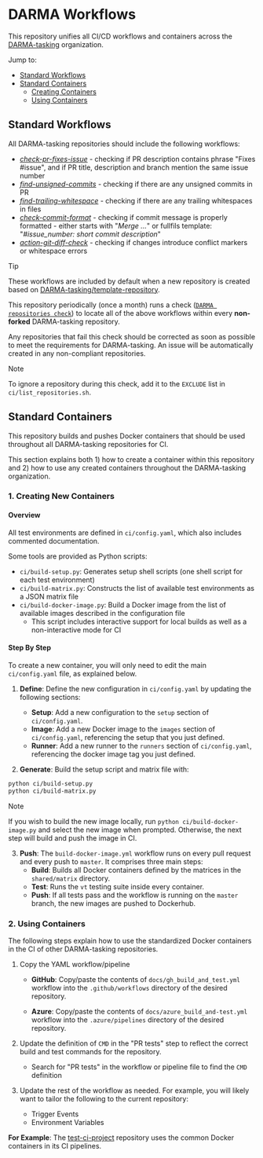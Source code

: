 # DARMA Workflows

This repository unifies all CI/CD workflows and containers across the [DARMA-tasking](https://github.com/DARMA-tasking) organization.

Jump to:
- [Standard Workflows](standard-workflows)
- [Standard Containers](standard-containers)
    - [Creating Containers](creating-containers)
    - [Using Containers](using-containers)

## Standard Workflows

All DARMA-tasking repositories should include the following workflows:

* [*check-pr-fixes-issue*](https://github.com/DARMA-tasking/check-pr-fixes-issue) - checking if PR description contains phrase "Fixes #issue", and if PR title, description and branch mention the same issue number
* [*find-unsigned-commits*](https://github.com/DARMA-tasking/find-unsigned-commits) - checking if there are any unsigned commits in PR
* [*find-trailing-whitespace*](https://github.com/DARMA-tasking/find-trailing-whitespace) - checking if there are any trailing whitespaces in files
* [*check-commit-format*](https://github.com/DARMA-tasking/check-commit-format) - checking if commit message is properly formatted - either starts with "*Merge ...*" or fullfils template: "*#issue_number: short commit description*"
* [*action-git-diff-check*](https://github.com/joel-coffman/action-git-diff-check) - checking if changes introduce conflict markers or whitespace errors

> [!TIP]
> These workflows are included by default when a new repository is created based on [DARMA-tasking/template-repository](https://github.com/DARMA-tasking/template-repository).

This repository periodically (once a month) runs a check ([`DARMA repositories check`](https://github.com/DARMA-tasking/workflows/actions/workflows/check-repositories.yml)) to locate all of the above workflows within every **non-forked** DARMA-tasking repository.

Any repositories that fail this check should be corrected as soon as possible to meet the requirements for DARMA-tasking. An issue will be automatically created in any non-compliant repositories.

> [!NOTE]
> To ignore a repository during this check, add it to the `EXCLUDE` list in `ci/list_repositories.sh`.

## Standard Containers

This repository builds and pushes Docker containers that should be used throughout all DARMA-tasking repositories for CI.

This section explains both 1) how to create a container within this repository and 2) how to use any created containers throughout the DARMA-tasking organization.

### 1. Creating New Containers

#### Overview

All test environments are defined in `ci/config.yaml`, which also includes commented documentation.

Some tools are provided as Python scripts:

- `ci/build-setup.py`: Generates setup shell scripts (one shell script for each test environment)
- `ci/build-matrix.py`: Constructs the list of available test environments as a JSON matrix file
- `ci/build-docker-image.py`: Build a Docker image from the list of available images described in the configuration file
    - This script includes interactive support for local builds as well as a non-interactive mode for CI

#### Step By Step

To create a new container, you will only need to edit the main `ci/config.yaml` file, as explained below.

1. **Define**: Define the new configuration in `ci/config.yaml` by updating the following sections:

    - **Setup**: Add a new configuration to the `setup` section of `ci/config.yaml`.
    - **Image**: Add a new Docker image to the `images` section of `ci/config.yaml`, referencing the setup that you just defined.
    - **Runner**: Add a new runner to the `runners` section of `ci/config.yaml`, referencing the docker image tag you just defined.

2. **Generate**: Build the setup script and matrix file with:

```sh
python ci/build-setup.py
python ci/build-matrix.py
```

> [!NOTE]
> If you wish to build the new image locally, run `python ci/build-docker-image.py` and select the new image when prompted. Otherwise, the next step will build and push the image in CI.

3. **Push**: The `build-docker-image.yml` workflow runs on every pull request and every push to `master`. It comprises three main steps:
    - **Build**: Builds all Docker containers defined by the matrices in the `shared/matrix` directory.
    - **Test**: Runs the `vt` testing suite inside every container.
    - **Push**: If all tests pass and the workflow is running on the `master` branch, the new images are pushed to Dockerhub.

### 2. Using Containers

The following steps explain how to use the standardized Docker containers in the CI of other DARMA-tasking repositories.

1. Copy the YAML workflow/pipeline

    - **GitHub**: Copy/paste the contents of `docs/gh_build_and_test.yml` workflow into the `.github/workflows` directory of the desired repository.

    - **Azure**: Copy/paste the contents of `docs/azure_build_and-test.yml` workflow into the `.azure/pipelines` directory of the desired repository.

2. Update the definition of `CMD` in the "PR tests" step to reflect the correct build and test commands for the repository.
    - Search for "PR tests" in the workflow or pipeline file to find the `CMD` definition

3. Update the rest of the workflow as needed. For example, you will likely want to tailor the following to the current repository:
    - Trigger Events
    - Environment Variables

**For Example**: The [test-ci-project](https://github.com/DARMA-tasking/test-ci-project) repository uses the common Docker containers in its CI pipelines.
